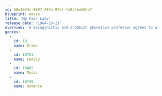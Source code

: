 ```yaml
---
id: 58e1034c-8897-487a-97bf-fe934eeb9bb7
blueprint: movie
title: 'My Fair Lady'
release_date: '1964-10-21'
overview: 'A misogynistic and snobbish phonetics professor agrees to a wager that he can take a flower girl and make her presentable in high society.'
genres:
  -
    id: 18
    name: Drama
  -
    id: 10751
    name: Family
  -
    id: 10402
    name: Music
  -
    id: 10749
    name: Romance
---
```

